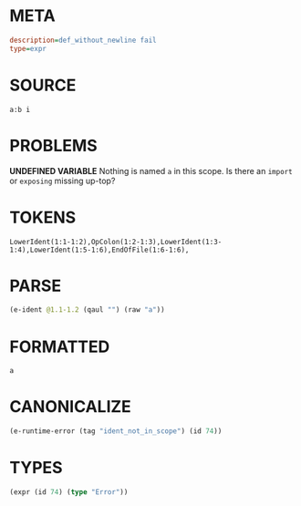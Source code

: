 # META
~~~ini
description=def_without_newline fail
type=expr
~~~
# SOURCE
~~~roc
a:b i
~~~
# PROBLEMS
**UNDEFINED VARIABLE**
Nothing is named `a` in this scope.
Is there an `import` or `exposing` missing up-top?

# TOKENS
~~~zig
LowerIdent(1:1-1:2),OpColon(1:2-1:3),LowerIdent(1:3-1:4),LowerIdent(1:5-1:6),EndOfFile(1:6-1:6),
~~~
# PARSE
~~~clojure
(e-ident @1.1-1.2 (qaul "") (raw "a"))
~~~
# FORMATTED
~~~roc
a
~~~
# CANONICALIZE
~~~clojure
(e-runtime-error (tag "ident_not_in_scope") (id 74))
~~~
# TYPES
~~~clojure
(expr (id 74) (type "Error"))
~~~

